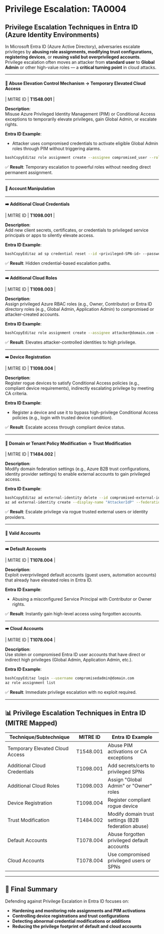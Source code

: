 # Privilege Escalation: TA0004

## **Privilege Escalation Techniques in Entra ID (Azure Identity Environments)**

In Microsoft Entra ID (Azure Active Directory), adversaries escalate privileges by **abusing role assignments, modifying trust configurations, registering devices**, or **reusing valid but overprivileged accounts**.\
Privilege escalation often moves an attacker from **standard user** to **Global Admin** or other high-value roles — a **critical turning point** in cloud attacks.

***

#### 🚀 Abuse Elevation Control Mechanism → Temporary Elevated Cloud Access

\| MITRE ID | **T1548.001** |

**Description**:\
Misuse Azure Privileged Identity Management (PIM) or Conditional Access exceptions to temporarily elevate privileges, gain Global Admin, or escalate rights.

**Entra ID Example**:

* Attacker uses compromised credentials to activate eligible Global Admin roles through PIM without triggering alarms.

```bash
bashCopyEditaz role assignment create --assignee compromised_user --role "Global Administrator"
```

✅ **Result**: Temporary escalation to powerful roles without needing direct permanent assignment.

***

#### 👥 Account Manipulation

***

**➡️ Additional Cloud Credentials**

\| MITRE ID | **T1098.001** |

**Description**:\
Add new client secrets, certificates, or credentials to privileged service principals or apps to silently elevate access.

**Entra ID Example**:

```bash
bashCopyEditaz ad sp credential reset --id <privileged-SPN-id> --password 'P@ssw0rd!'
```

✅ **Result**: Hidden credential-based escalation paths.

***

**➡️ Additional Cloud Roles**

\| MITRE ID | **T1098.003** |

**Description**:\
Assign privileged Azure RBAC roles (e.g., Owner, Contributor) or Entra ID directory roles (e.g., Global Admin, Application Admin) to compromised or attacker-created accounts.

**Entra ID Example**:

```bash
bashCopyEditaz role assignment create --assignee attacker@domain.com --role "Owner"
```

✅ **Result**: Elevates attacker-controlled identities to high privilege.

***

**➡️ Device Registration**

\| MITRE ID | **T1098.004** |

**Description**:\
Register rogue devices to satisfy Conditional Access policies (e.g., compliant device requirements), indirectly escalating privilege by meeting CA criteria.

**Entra ID Example**:

* Register a device and use it to bypass high-privilege Conditional Access policies (e.g., login with trusted device condition).

✅ **Result**: Escalate access through compliant device status.

***

#### 🏢 Domain or Tenant Policy Modification → Trust Modification

\| MITRE ID | **T1484.002** |

**Description**:\
Modify domain federation settings (e.g., Azure B2B trust configurations, identity provider settings) to enable external accounts to gain privileged access.

**Entra ID Example**:

```bash
bashCopyEditaz ad external-identity delete --id compromised-external-idp
az ad external-identity create --display-name "AttackerIdP" --federation-settings @settings.json
```

✅ **Result**: Escalate privilege via rogue trusted external users or identity providers.

***

#### 👤 Valid Accounts

***

**➡️ Default Accounts**

\| MITRE ID | **T1078.004** |

**Description**:\
Exploit overprivileged default accounts (guest users, automation accounts) that already have elevated roles in Entra ID.

**Entra ID Example**:

* Abusing a misconfigured Service Principal with Contributor or Owner rights.

✅ **Result**: Instantly gain high-level access using forgotten accounts.

***

**➡️ Cloud Accounts**

\| MITRE ID | **T1078.004** |

**Description**:\
Use stolen or compromised Entra ID user accounts that have direct or indirect high privileges (Global Admin, Application Admin, etc.).

**Entra ID Example**:

```bash
bashCopyEditaz login --username compromisedadmin@domain.com
az role assignment list
```

✅ **Result**: Immediate privilege escalation with no exploit required.

***

## 📊 **Privilege Escalation Techniques in Entra ID (MITRE Mapped)**

| Technique/Subtechnique          | MITRE ID  | Entra ID Example                                    |
| ------------------------------- | --------- | --------------------------------------------------- |
| Temporary Elevated Cloud Access | T1548.001 | Abuse PIM activations or CA exceptions              |
| Additional Cloud Credentials    | T1098.001 | Add secrets/certs to privileged SPNs                |
| Additional Cloud Roles          | T1098.003 | Assign "Global Admin" or "Owner" roles              |
| Device Registration             | T1098.004 | Register compliant rogue device                     |
| Trust Modification              | T1484.002 | Modify domain trust settings (B2B federation abuse) |
| Default Accounts                | T1078.004 | Abuse forgotten privileged default accounts         |
| Cloud Accounts                  | T1078.004 | Use compromised privileged users or SPNs            |

***

## 🎯 Final Summary

Defending against Privilege Escalation in Entra ID focuses on:

* **Hardening and monitoring role assignments and PIM activations**
* **Controlling device registrations and trust configurations**
* **Detecting abnormal credential modifications or additions**
* **Reducing the privilege footprint of default and cloud accounts**

